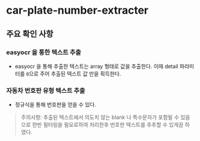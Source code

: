 # car-plate-number-extracter

## 주요 확인 사항

### easyocr 을 통한 텍스트 추출

- easyocr 을 통해 추출한 텍스트는 array 형태로 값을 추출한다. 이때 detail 파라미터를 `0`으로 주어 추출된 텍스트 값 만을 획득한다.

### 자동차 번호판 유형 텍스트 추출
- 정규식을 통해 번호판을 얻을 수 있다.

> 주의사항: 추출된 텍스트에서 의도치 않는 blank 나 특수문자가 포함될 수 있음으로 한번 필터링을 필요로하여 처리한후 번호판 텍스트를 추추할 수 있게끔 하였다.
